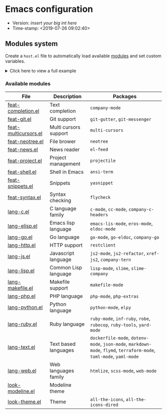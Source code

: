 # Emacs configuration

- Version: _insert your big int here_
- Time-stamp: <2019-07-26 09:02:40>

## Modules system

Create a `host.el` file to automatically load available [modules](./modules/) and set custom variables.

<details>
    <summary>Click here to view a full example</summary>

```
;; File: host.el

(defvar host-frame-type 'fullscreen) ;; default, maximized, fullscreen
(defvar host-modeline-type 'simple) ;; none, default, simple, full

(require 'look-theme)
(require 'look-modeline)

(require 'feat-completion)
(require 'feat-git)
(require 'feat-multicursors)
(require 'feat-neotree)
(require 'feat-news)
(require 'feat-project)
(require 'feat-shell)
(require 'feat-snippets)
(require 'feat-syntax)

(require 'lang-c)
(require 'lang-elisp)
(require 'lang-go)
(require 'lang-http)
(require 'lang-js)
(require 'lang-lisp)
(require 'lang-makefile)
(require 'lang-php)
(require 'lang-python)
(require 'lang-ruby)
(require 'lang-text)
(require 'lang-web)
```
</details>

### Available modules

| File                                                   | Description           | Packages                                                                                                            |
|--------------------------------------------------------|-----------------------|---------------------------------------------------------------------------------------------------------------------|
| [feat-completion.el](./modules/feat-completion.el)     | Text completion       | `company-mode`                                                                                                      |
| [feat-git.el](./modules/feat-git.el)                   | Git support           | `git-gutter`, `git-messenger`                                                                                       |
| [feat-multicursors.el](./modules/feat-multicursors.el) | Multi cursors support | `multi-cursors`                                                                                                     |
| [feat-neotree.el](./modules/feat-neotree.el)           | File brower           | `neotree`                                                                                                           |
| [feat-news.el](./modules/feat-news.el)                 | News reader           | `el-feed`                                                                                                           |
| [feat-project.el](./modules/feat-project.el)           | Project management    | `projectile`                                                                                                        |
| [feat-shell.el](./modules/feat-shell.el)               | Shell in Emacs        | `ansi-term`                                                                                                         |
| [feat-snippets.el](./modules/feat-snippets.el)         | Snippets              | `yasnippet`                                                                                                         |
| [feat-syntax.el](./modules/feat-syntax.el)             | Syntax checking       | `flycheck`                                                                                                          |
| [lang-c.el](./modules/lang-c.el)                       | C language family     | `c-mode`, `cc-mode`, `company-c-headers`                                                                            |
| [lang-elisp.el](./modules/lang-elisp.el)               | Emacs lisp language   | `emacs-lis-mode`, `eros-mode`, `eldoc-mode`                                                                         |
| [lang-go.el](./modules/lang-go.el)                     | Go language           | `go-mode`, `go-eldoc`, `company-go`                                                                                 |
| [lang-http.el](./modules/lang-http.el)                 | HTTP support          | `restclient`                                                                                                        |
| [lang-js.el](./modules/lang-js.el)                     | Javascript language   | `js2-mode`, `js2-refactor`, `xref-js2`, `company-tern`                                                              |
| [lang-lisp.el](./modules/lang-lisp.el)                 | Common Lisp language  | `lisp-mode`, `slime`, `slime-company`                                                                               |
| [lang-makefile.el](./modules/lang-makefile.el)         | Makefile support      | `makefile-mode`                                                                                                     |
| [lang-php.el](./modules/lang-php.el)                   | PHP language          | `php-mode`, `php-extras`                                                                                            |
| [lang-python.el](./modules/lang-python.el)             | Python language       | `python-mode`, `elpy`                                                                                               |
| [lang-ruby.el](./modules/lang-ruby.el)                 | Ruby language         | `ruby-mode`, `inf-ruby`, `robe`, `rubocop`, `ruby-tools`, `yard-mode`                                               |
| [lang-text.el](./modules/lang-text.el)                 | Text based languages  | `dockerfile-mode`, `dotenv-mode`, `json-mode`, `markdown-mode`, `flymd`, `terraform-mode`, `toml-mode`, `yaml-mode` |
| [lang-web.el](./modules/lang-web.el)                   | Web languages family  | `htmlize`, `scss-mode`, `web-mode`                                                                                  |
| [look-modeline.el](./modules/look-modeline.el)         | Modeline theme        |                                                                                                                     |
| [look-theme.el](./modules/look-theme.el)               | Theme                 | `all-the-icons`, `all-the-icons-dired`                                                                              |
